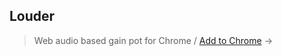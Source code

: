 ## Louder
> Web audio based gain pot for Chrome / [Add to Chrome](https://chrome.google.com/webstore/detail/louder/ifeendclfjoecpdjdckmimhfcmkadhnp) &rarr;
